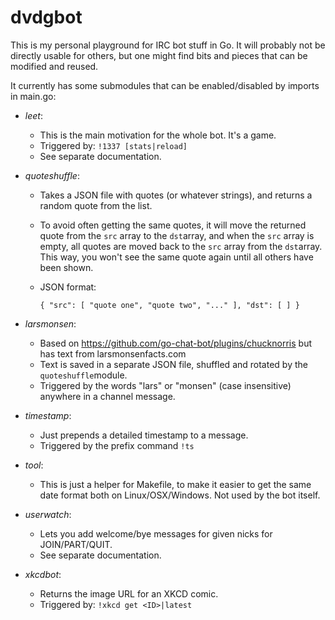 # dvdgbot

This is my personal playground for IRC bot stuff in Go.
It will probably not be directly usable for others, but one might find bits and pieces that can be modified and reused.

It currently has some submodules that can be enabled/disabled by imports in main.go:

- *leet*:
  * This is the main motivation for the whole bot. It's a game.
  * Triggered by: `!1337 [stats|reload]`
  * See separate documentation.
- *quoteshuffle*:
  * Takes a JSON file with quotes (or whatever strings), and returns a random quote from the list.
  * To avoid often getting the same quotes, it will move the returned quote from the `src` array to the `dst`array, and when the `src` array is empty, all quotes are moved back to the `src` array from the `dst`array. This way, you won't see the same quote again until all others have been shown.
  * JSON format:

      `{
		"src": [
			"quote one",
			"quote two",
			"..."
		],
		"dst": [
		]
	  }`

- *larsmonsen*:
  * Based on https://github.com/go-chat-bot/plugins/chucknorris but has text from larsmonsenfacts.com
  * Text is saved in a separate JSON file, shuffled and rotated by the `quoteshuffle`module.
  * Triggered by the words "lars" or "monsen" (case insensitive) anywhere in a channel message.
- *timestamp*:
  * Just prepends a detailed timestamp to a message.
  * Triggered by the prefix command `!ts`
- *tool*:
  * This is just a helper for Makefile, to make it easier to get the same date format both on Linux/OSX/Windows. Not used by the bot itself.
- *userwatch*:
  * Lets you add welcome/bye messages for given nicks for JOIN/PART/QUIT.
  * See separate documentation.
- *xkcdbot*:
  * Returns the image URL for an XKCD comic.
  * Triggered by: `!xkcd get <ID>|latest`

